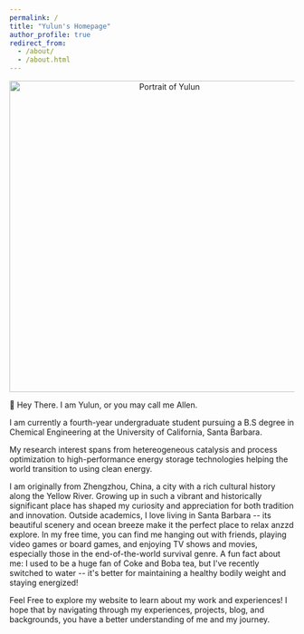 ```yaml
---
permalink: /
title: "Yulun's Homepage"
author_profile: true
redirect_from: 
  - /about/
  - /about.html
---
```


<p align="center">
  <img src="/home/images/homepage_pic.png" alt="Portrait of Yulun" width="550">
</p>

👋 Hey There. I am Yulun, or you may call me Allen. 

I am currently a fourth-year undergraduate student pursuing a B.S degree in Chemical Engineering at the University of California, Santa Barbara.

My research interest spans from hetereogeneous catalysis and process optimization to high-performance energy storage technologies helping the world transition to using clean energy.

I am originally from Zhengzhou, China, a city with a rich cultural history along the Yellow River. Growing up in such a vibrant and historically significant place has shaped my curiosity and appreciation for both tradition and innovation. Outside academics, I love living in Santa Barbara -- its beautiful scenery and ocean breeze make it the perfect place to relax anzzd explore. In my free time, you can find me hanging out with friends, playing video games or board games, and enjoying TV shows and movies, especially those in the end-of-the-world survival genre. A fun fact about me: I used to be a huge fan of Coke and Boba tea, but I've recently switched to water -- it's better for maintaining a healthy bodily weight and staying energized!


Feel Free to explore my website to learn about my work and experiences! I hope that by navigating through my experiences, projects, blog, and backgrounds, you have a better understanding of me and my journey.

